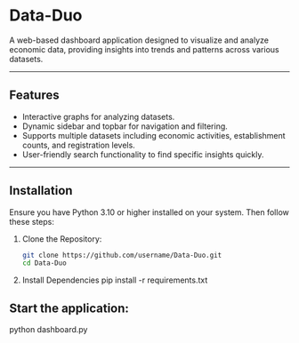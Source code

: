 
# Data-Duo

A web-based dashboard application designed to visualize and analyze economic data, providing insights into trends and patterns across various datasets.

---

## **Features**

- Interactive graphs for analyzing datasets.
- Dynamic sidebar and topbar for navigation and filtering.
- Supports multiple datasets including economic activities, establishment counts, and registration levels.
- User-friendly search functionality to find specific insights quickly.

---


## **Installation**

Ensure you have Python 3.10 or higher installed on your system. Then follow these steps:

1. Clone the Repository:
   ```bash
   git clone https://github.com/username/Data-Duo.git
   cd Data-Duo

2. Install Dependencies
pip install -r requirements.txt

## Start the application:
python dashboard.py


